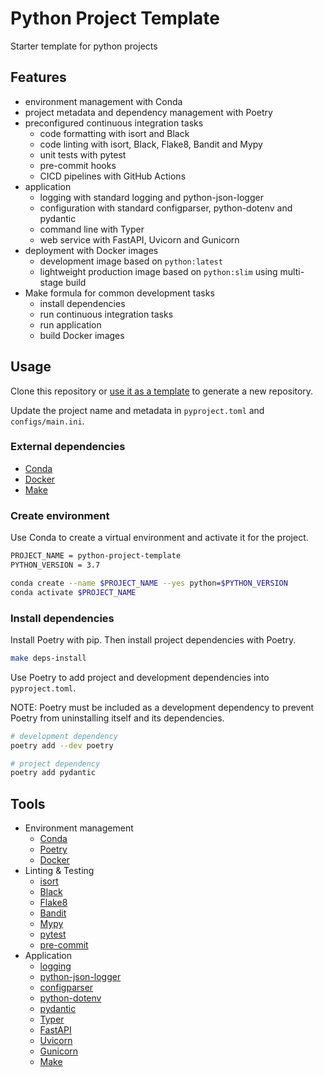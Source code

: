 # Python Project Template

Starter template for python projects

## Features

- environment management with Conda
- project metadata and dependency management with Poetry
- preconfigured continuous integration tasks
  - code formatting with isort and Black
  - code linting with isort, Black, Flake8, Bandit and Mypy
  - unit tests with pytest
  - pre-commit hooks
  - CICD pipelines with GitHub Actions
- application
  - logging with standard logging and python-json-logger
  - configuration with standard configparser, python-dotenv and pydantic
  - command line with Typer
  - web service with FastAPI, Uvicorn and Gunicorn
- deployment with Docker images
  - development image based on `python:latest`
  - lightweight production image based on `python:slim` using multi-stage build
- Make formula for common development tasks
  - install dependencies
  - run continuous integration tasks
  - run application
  - build Docker images

## Usage

Clone this repository or [use it as a template][generate] to generate a new repository.

Update the project name and metadata in `pyproject.toml` and `configs/main.ini`.

### External dependencies

- [Conda][conda]
- [Docker][docker]
- [Make][make]

### Create environment

Use Conda to create a virtual environment and activate it for the project.

```bash
PROJECT_NAME = python-project-template
PYTHON_VERSION = 3.7

conda create --name $PROJECT_NAME --yes python=$PYTHON_VERSION
conda activate $PROJECT_NAME
```

### Install dependencies

Install Poetry with pip. Then install project dependencies with Poetry.

```bash
make deps-install
```

Use Poetry to add project and development dependencies into `pyproject.toml`.

NOTE: Poetry must be included as a development dependency to prevent
Poetry from uninstalling itself and its dependencies.

```bash
# development dependency
poetry add --dev poetry

# project dependency
poetry add pydantic
```

## Tools

- Environment management
  - [Conda][conda]
  - [Poetry][poetry]
  - [Docker][docker]
- Linting & Testing
  - [isort][isort]
  - [Black][black]
  - [Flake8][flake8]
  - [Bandit][bandit]
  - [Mypy][mypy]
  - [pytest][pytest]
  - [pre-commit][pre-commit]
- Application
  - [logging][logging]
  - [python-json-logger][python-json-logger]
  - [configparser][configparser]
  - [python-dotenv][python-dotenv]
  - [pydantic][pydantic]
  - [Typer][typer]
  - [FastAPI][fastapi]
  - [Uvicorn][uvicorn]
  - [Gunicorn][gunicorn]
  - [Make][make]

[conda]: https://docs.conda.io/en/latest
[poetry]: https://python-poetry.org
[isort]: https://timothycrosley.github.io/isort
[black]: https://black.readthedocs.io/en/stable
[flake8]: https://flake8.pycqa.org/en/latest
[bandit]: https://github.com/PyCQA/bandit
[mypy]: http://www.mypy-lang.org
[pytest]: https://docs.pytest.org/en/stable
[pre-commit]: https://pre-commit.com
[logging]: https://docs.python.org/3/library/logging.html
[python-json-logger]: https://github.com/madzak/python-json-logger
[configparser]: https://docs.python.org/3/library/configparser.html
[python-dotenv]: https://saurabh-kumar.com/python-dotenv
[pydantic]: https://pydantic-docs.helpmanual.io
[typer]: https://typer.tiangolo.com
[fastapi]: https://fastapi.tiangolo.com
[uvicorn]: https://www.uvicorn.org
[gunicorn]: https://gunicorn.org
[make]: https://www.gnu.org/software/make
[docker]: https://www.docker.com

[generate]: https://github.com/yxtay/python-project-template/generate
